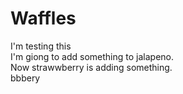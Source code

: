 # Waffles

I'm testing this   
I'm giong to add something to jalapeno.    
Now strawwberry is adding something.     
bbbery
